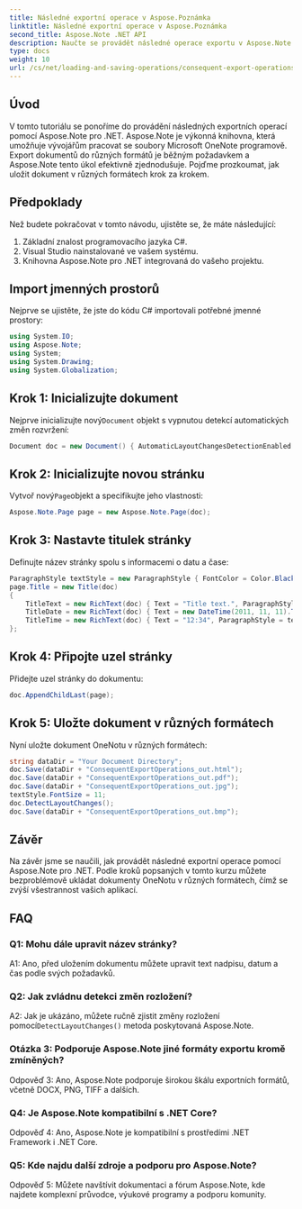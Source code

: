 ```yaml
---
title: Následné exportní operace v Aspose.Poznámka
linktitle: Následné exportní operace v Aspose.Poznámka
second_title: Aspose.Note .NET API
description: Naučte se provádět následné operace exportu v Aspose.Note pro .NET, abyste efektivně ukládali dokumenty OneNotu v různých formátech.
type: docs
weight: 10
url: /cs/net/loading-and-saving-operations/consequent-export-operations/
---
```

## Úvod

V tomto tutoriálu se ponoříme do provádění následných exportních operací pomocí Aspose.Note pro .NET. Aspose.Note je výkonná knihovna, která umožňuje vývojářům pracovat se soubory Microsoft OneNote programově. Export dokumentů do různých formátů je běžným požadavkem a Aspose.Note tento úkol efektivně zjednodušuje. Pojďme prozkoumat, jak uložit dokument v různých formátech krok za krokem.

## Předpoklady

Než budete pokračovat v tomto návodu, ujistěte se, že máte následující:

1. Základní znalost programovacího jazyka C#.
2. Visual Studio nainstalované ve vašem systému.
3. Knihovna Aspose.Note pro .NET integrovaná do vašeho projektu.

## Import jmenných prostorů

Nejprve se ujistěte, že jste do kódu C# importovali potřebné jmenné prostory:

```csharp
using System.IO;
using Aspose.Note;
using System;
using System.Drawing;
using System.Globalization;
```

## Krok 1: Inicializujte dokument

 Nejprve inicializujte nový`Document` objekt s vypnutou detekcí automatických změn rozvržení:

```csharp
Document doc = new Document() { AutomaticLayoutChangesDetectionEnabled = false };
```

## Krok 2: Inicializujte novou stránku

 Vytvoř nový`Page`objekt a specifikujte jeho vlastnosti:

```csharp
Aspose.Note.Page page = new Aspose.Note.Page(doc);
```

## Krok 3: Nastavte titulek stránky

Definujte název stránky spolu s informacemi o datu a čase:

```csharp
ParagraphStyle textStyle = new ParagraphStyle { FontColor = Color.Black, FontName = "Arial", FontSize = 10 };
page.Title = new Title(doc)
{
    TitleText = new RichText(doc) { Text = "Title text.", ParagraphStyle = textStyle },
    TitleDate = new RichText(doc) { Text = new DateTime(2011, 11, 11).ToString("D", CultureInfo.InvariantCulture), ParagraphStyle = textStyle },
    TitleTime = new RichText(doc) { Text = "12:34", ParagraphStyle = textStyle }
};
```

## Krok 4: Připojte uzel stránky

Přidejte uzel stránky do dokumentu:

```csharp
doc.AppendChildLast(page);
```

## Krok 5: Uložte dokument v různých formátech

Nyní uložte dokument OneNotu v různých formátech:

```csharp
string dataDir = "Your Document Directory";
doc.Save(dataDir + "ConsequentExportOperations_out.html");            
doc.Save(dataDir + "ConsequentExportOperations_out.pdf");            
doc.Save(dataDir + "ConsequentExportOperations_out.jpg");            
textStyle.FontSize = 11;           
doc.DetectLayoutChanges();            
doc.Save(dataDir + "ConsequentExportOperations_out.bmp");
```

## Závěr

Na závěr jsme se naučili, jak provádět následné exportní operace pomocí Aspose.Note pro .NET. Podle kroků popsaných v tomto kurzu můžete bezproblémově ukládat dokumenty OneNotu v různých formátech, čímž se zvýší všestrannost vašich aplikací.

## FAQ

### Q1: Mohu dále upravit název stránky?

A1: Ano, před uložením dokumentu můžete upravit text nadpisu, datum a čas podle svých požadavků.

### Q2: Jak zvládnu detekci změn rozložení?

 A2: Jak je ukázáno, můžete ručně zjistit změny rozložení pomocí`DetectLayoutChanges()` metoda poskytovaná Aspose.Note.

### Otázka 3: Podporuje Aspose.Note jiné formáty exportu kromě zmíněných?

Odpověď 3: Ano, Aspose.Note podporuje širokou škálu exportních formátů, včetně DOCX, PNG, TIFF a dalších.

### Q4: Je Aspose.Note kompatibilní s .NET Core?

Odpověď 4: Ano, Aspose.Note je kompatibilní s prostředími .NET Framework i .NET Core.

### Q5: Kde najdu další zdroje a podporu pro Aspose.Note?

Odpověď 5: Můžete navštívit dokumentaci a fórum Aspose.Note, kde najdete komplexní průvodce, výukové programy a podporu komunity.